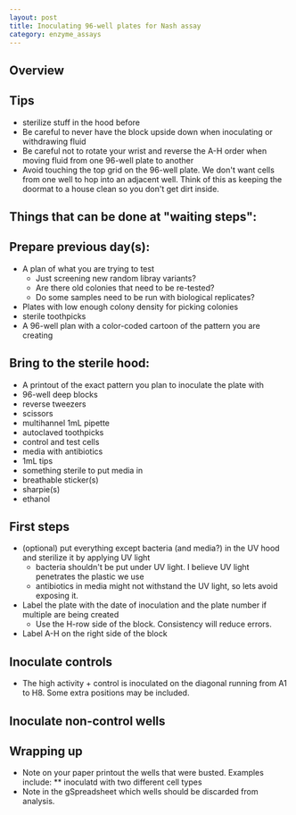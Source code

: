 ```yaml
---
layout: post
title: Inoculating 96-well plates for Nash assay  
category: enzyme_assays
---
```


## Overview

## Tips
* sterilize stuff in the hood before 
* Be careful to never have the block upside down when inoculating or withdrawing fluid
* Be careful not to rotate your wrist and reverse the A-H order when moving fluid from one 96-well plate to another
* Avoid touching the top grid on the 96-well plate.  We don't want cells from one well to hop into an adjacent well.  Think of this as keeping the doormat to a house clean so you don't get dirt inside. 

## Things that can be done at "waiting steps":

## Prepare previous day(s):
* A plan of what you are trying to test
	* Just screening new random libray variants?
	* Are there old colonies that need to be re-tested? 
	* Do some samples need to be run with biological replicates? 
* Plates with low enough colony density for picking colonies
* sterile toothpicks
* A 96-well plan with a color-coded cartoon of the pattern you are creating

## Bring to the sterile hood: 
* A printout of the exact pattern you plan to inoculate the plate with
* 96-well deep blocks
* reverse tweezers
* scissors
* multihannel 1mL pipette
* autoclaved toothpicks
* control and test cells
* media with antibiotics 
* 1mL tips
* something sterile to put media in
* breathable sticker(s)
* sharpie(s) 
* ethanol

## First steps
* (optional) put everything except bacteria (and media?) in the UV hood and sterilize it by applying UV light
	* bacteria shouldn't be put under UV light.  I believe UV light penetrates the plastic we use
	* antibiotics in media might not withstand the UV light, so lets avoid exposing it. 
* Label the plate with the date of inoculation and the plate number if multiple are being created
	* Use the H-row side of the block.  Consistency will reduce errors.
* Label A-H on the right side of the block  

## Inoculate controls
* The high activity + control is inoculated on the diagonal running from A1 to H8.  Some extra positions may be included. 

## Inoculate non-control wells

## Wrapping up
* Note on your paper printout the wells that were busted.  Examples include:
** inoculatd with two different cell types 
* Note in the gSpreadsheet which wells should be discarded from analysis. 


